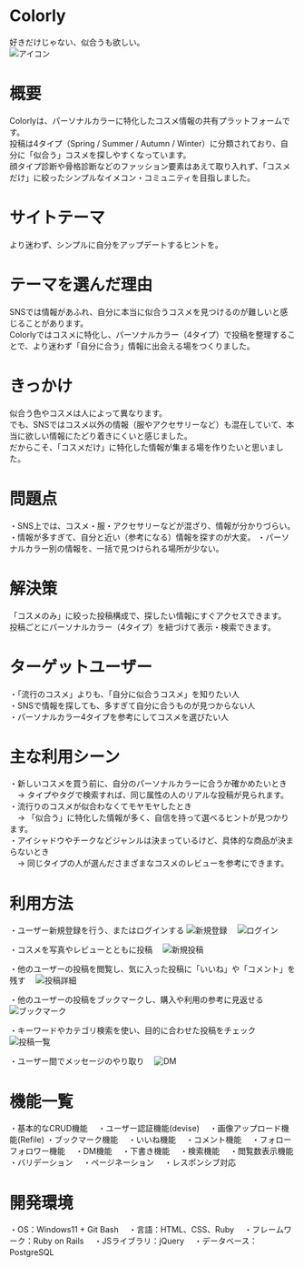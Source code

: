 # Colorly
好きだけじゃない、似合うも欲しい。  
![アイコン](public/images/logo.png)

# 概要  
Colorlyは、パーソナルカラーに特化したコスメ情報の共有プラットフォームです。  
投稿は4タイプ（Spring / Summer / Autumn / Winter）に分類されており、自分に「似合う」コスメを探しやすくなっています。  
顔タイプ診断や骨格診断などのファッション要素はあえて取り入れず、「コスメだけ」に絞ったシンプルなイメコン・コミュニティを目指しました。  


# サイトテーマ  
より迷わず、シンプルに自分をアップデートするヒントを。  


# テーマを選んだ理由  
SNSでは情報があふれ、自分に本当に似合うコスメを見つけるのが難しいと感じることがあります。  
Colorlyではコスメに特化し、パーソナルカラー（4タイプ）で投稿を整理することで、より迷わず「自分に合う」情報に出会える場をつくりました。  


# きっかけ  
似合う色やコスメは人によって異なります。  
でも、SNSではコスメ以外の情報（服やアクセサリーなど）も混在していて、本当に欲しい情報にたどり着きにくいと感じました。  
だからこそ、「コスメだけ」に特化した情報が集まる場を作りたいと思いました。  

 
# 問題点  
・SNS上では、コスメ・服・アクセサリーなどが混ざり、情報が分かりづらい。  
・情報が多すぎて、自分と近い（参考になる）情報を探すのが大変。
・パーソナルカラー別の情報を、一括で見つけられる場所が少ない。


# 解決策  
「コスメのみ」に絞った投稿構成で、探したい情報にすぐアクセスできます。  
投稿ごとにパーソナルカラー（4タイプ）を紐づけて表示・検索できます。 


# ターゲットユーザー  
・「流行のコスメ」よりも、「自分に似合うコスメ」を知りたい人  
・SNSで情報を探しても、多すぎて自分に合うものが見つからない人  
・パーソナルカラー4タイプを参考にしてコスメを選びたい人  

# 主な利用シーン  
・新しいコスメを買う前に、自分のパーソナルカラーに合うか確かめたいとき  
　→ タイプやタグで検索すれば、同じ属性の人のリアルな投稿が見られます。  
・流行りのコスメが似合わなくてモヤモヤしたとき  
　→ 「似合う」に特化した情報が多く、自信を持って選べるヒントが見つかります。   
・アイシャドウやチークなどジャンルは決まっているけど、具体的な商品が決まらないとき  
　→ 同じタイプの人が選んださまざまなコスメのレビューを参考にできます。　

 # 利用方法  
・ユーザー新規登録を行う、またはログインする
![新規登録](public/images/新規登録.png)　
![ログイン](public/images/ログイン.png)　

・コスメを写真やレビューとともに投稿　
![新規投稿](public/images/新規投稿.png)　

・他のユーザーの投稿を閲覧し、気に入った投稿に「いいね」や「コメント」を残す　
![投稿詳細](public/images/投稿詳細.png)　

・他のユーザーの投稿をブックマークし、購入や利用の参考に見返せる　
![ブックマーク](public/images/ブックマーク.png)　

・キーワードやカテゴリ検索を使い、目的に合わせた投稿をチェック　
![投稿一覧](public/images/投稿一覧.png)　

・ユーザー間でメッセージのやり取り　
![DM](public/images/DM.png)　

 
 # 機能一覧  
・基本的なCRUD機能　
・ユーザー認証機能(devise)　
・画像アップロード機能(Refile)
・ブックマーク機能　
・いいね機能　
・コメント機能　
・フォローフォロワー機能　
・DM機能　
・下書き機能　
・検索機能　
・閲覧数表示機能　
・バリデーション　
・ページネーション　
・レスポンシブ対応　

 
 # 開発環境
 ・OS：Windows11 + Git Bash　
 ・言語：HTML、CSS、Ruby　
 ・フレームワーク：Ruby on Rails　
 ・JSライブラリ：jQuery　
 ・データベース：PostgreSQL 　
